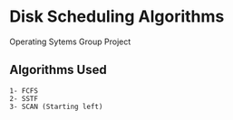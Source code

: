 # Disk Scheduling Algorithms
Operating Sytems Group Project

Algorithms Used
-------------------------------
    1- FCFS
    2- SSTF
    3- SCAN (Starting left)
